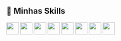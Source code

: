 ## 🚀 Minhas Skills

<code><img height="32" src="https://cdn.jsdelivr.net/gh/devicons/devicon/icons/dotnetcore/dotnetcore-original.svg" /></code>
<code><img height="32" src="https://cdn.jsdelivr.net/gh/devicons/devicon/icons/csharp/csharp-original.svg" /></code>
<code><img height="32" src="https://cdn.jsdelivr.net/gh/devicons/devicon/icons/nodejs/nodejs-original.svg" /></code>
<code><img height="32" src="https://cdn.jsdelivr.net/gh/devicons/devicon/icons/jquery/jquery-original.svg" /></code>
<code><img height="32" src="https://cdn.jsdelivr.net/gh/devicons/devicon/icons/react/react-original.svg" /></code>
<code><img height="32" src="https://cdn.jsdelivr.net/gh/devicons/devicon/icons/html5/html5-original.svg" /></code>
<code><img height="32" src="https://cdn.jsdelivr.net/gh/devicons/devicon/icons/css3/css3-original.svg" /></code>
<code><img height="32" src="https://cdn.jsdelivr.net/gh/devicons/devicon/icons/sass/sass-original.svg" /></code>

